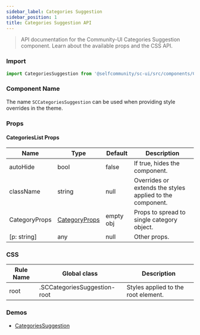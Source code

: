 ```yaml
---
sidebar_label: Categories Suggestion 
sidebar_position: 1
title: Categories Suggestion API
---
```


> API documentation for the Community-UI Categories Suggestion component. Learn about the available props and the CSS API.

### Import 

```jsx
import CategoriesSuggestion from '@selfcommunity/sc-ui/src/components/CategoriesSuggestion';
```

### Component Name

The name `SCCategoriesSuggestion` can be used when providing style overrides in the theme.


### Props

#### CategoriesList Props

|Name|Type|Default|Description|
|---|---|---|---|
|autoHide|bool|false|If true, hides the component.|
|className|string|null|Overrides or extends the styles applied to the component.|
|CategoryProps|[CategoryProps](../Component_API/Category/#category-props)|empty obj|Props to spread to single category object.|
|[p: string]|any|null|Other props.|


### CSS

|Rule Name|Global class|Description|
|---|---|---|
|root|.SCCategoriesSuggestion-root|Styles applied to the root element.|

### Demos

- [CategoriesSuggestion](../Components/categoriessuggestion)